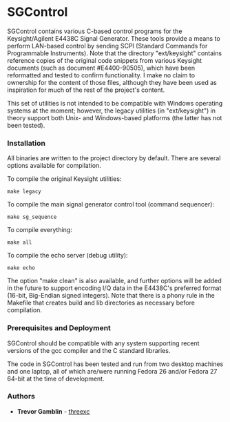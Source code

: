 # SGControl

SGControl contains various C-based control programs for the Keysight/Agilent
E4438C Signal Generator. These tools provide a means to perform LAN-based
control by sending SCPI (Standard Commands for Programmable Instruments). Note
that the directory "ext/keysight" contains reference copies of the original
code snippets from various Keysight documents (such as document #E4400-90505),
which have been reformatted and tested to confirm functionality. I make no
claim to ownership for the content of those files, although they have been used
as inspiration for much of the rest of the project's content.

This set of utilities is not intended to be compatible with Windows operating
systems at the moment; however, the legacy utilities (in "ext/keysight") in
theory support both Unix- and Windows-based platforms (the latter has not been
tested).

### Installation

All binaries are written to the project directory by default. There are several
options available for compilation.

To compile the original Keysight utilities:

```
make legacy
```

To compile the main signal generator control tool (command sequencer):

```
make sg_sequence
```

To compile everything:

```
make all
```

To compile the echo server (debug utility):

```
make echo
```

The option "make clean" is also available, and further options will be added
in the future to support encoding I/Q data in the E4438C's preferred format
(16-bit, Big-Endian signed integers). Note that there is a phony rule in the
Makefile that creates build and lib directories as necessary before compilation.

### Prerequisites and Deployment

SGControl should be compatible with any system supporting recent versions of
the gcc compiler and the C standard libraries.

The code in SGControl has been tested and run from two desktop machines and one
laptop, all of which are/were running Fedora 26 and/or Fedora 27 64-bit at the 
time of development. 

### Authors

* **Trevor Gamblin** - [threexc](https://github.com/threexc)
